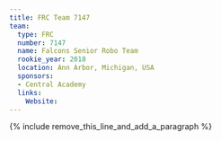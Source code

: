 ```yaml
---
title: FRC Team 7147
team:
  type: FRC
  number: 7147
  name: Falcons Senior Robo Team
  rookie_year: 2018
  location: Ann Arbor, Michigan, USA
  sponsors:
  - Central Academy
  links:
    Website:
---
```


{% include remove_this_line_and_add_a_paragraph %}